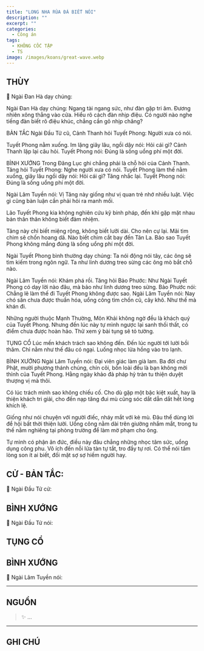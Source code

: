 ```yaml
---
title: "LONG NHA RÙA ĐÁ BIẾT NÓI"
description: ""
excerpt: ""
categories:
  - Công án
tags:
  - KHÔNG CỐC TẬP
  - TS 
image: /images/koans/great-wave.webp
---
```


## THÙY

📢 Ngài Đan Hà dạy chúng:



Ngài Đan Hà dạy chúng: Ngang tài ngang sức, như đàn gặp tri âm. Đương nhiên xông thẳng vào cửa. Hiểu rõ cách đàn nhịp điệu. Có người nào nghe tiếng đàn biết rõ điệu khúc, chẳng cần gõ nhịp chăng?

BẢN TẮC
Ngài Đầu Tử cũ, Cảnh Thanh hỏi Tuyết Phong: Người xưa có nói.

Tuyết Phong nằm xuống. Im lặng giây lâu, ngồi dậy nói: Hỏi cái gì?
Cảnh Thanh lặp lại câu hỏi.
Tuyết Phong nói: Đúng là sống uổng phí một đời.

BÌNH XƯỚNG
Trong Đăng Lục ghi chẳng phải là chỗ hỏi của Cảnh Thanh. Tăng hỏi Tuyết Phong: Nghe người xưa có nói. Tuyết Phong làm thế nằm xuống, giây lâu ngồi dậy nói: Hỏi cái gì?
Tăng nhắc lại.
Tuyết Phong nói: Đúng là sống uổng phí một đời.

Ngài Lâm Tuyền nói: Vị Tăng này giống như vị quan trẻ nhớ nhiều luật. Việc gì cũng bàn luận cần phải hỏi ra manh mối.

Lão Tuyết Phong kia không nghiên cứu kỹ binh pháp, đến khi gặp mặt nhau bản thân thân không biết đảm nhiệm.

Tăng này chỉ biết miệng rộng, không biết lưỡi dài. Cho nên cự lại. Mãi tìm chim sẽ chốn hoang dã. Nào biết chim cắt bay đến Tân La. Bảo sao Tuyết Phong không mắng đúng là sống uổng phí một đời.

Ngài Tuyết Phong bình thường dạy chúng: Ta nói động nói tây, các ông sẽ tìm kiếm trong ngôn ngữ. Ta như linh dương treo sừng các ông mò bắt chỗ nào.

Ngài Lâm Tuyền nói: Khám phá rồi.
Tăng hỏi Bảo Phước: Như Ngài Tuyết Phong có dạy lời nào đâu, mà bảo như linh dương treo sừng.
Bảo Phước nói: Chẳng lẽ làm thế đi Tuyết Phong không được sao.
Ngài Lâm Tuyền nói: Nay chó săn chưa được thuần hóa, uổng công tìm chốn cũ, cây khô. Như thế mà khán đi.

Những người thuộc Mạnh Thường, Môn Khải không ngờ đều là khách quý của Tuyết Phong. Nhưng đến lúc này tự mình ngược lại sanh thối thất, có điểm chưa được hoàn hảo. Thử xem ý bài tụng sẽ tỏ tường.

TỤNG CỔ
Lúc mến khách trách sao không đến.
Đến lúc người tới lười bồi thăm.
Chỉ nằm như thế đâu có ngại.
Luống nhọc lửa hồng vào tro lạnh.

BÌNH XƯỚNG
Ngài Lâm Tuyền nói: Đại viên giác làm già lam. Ba đời chư Phật, mười phương thánh chúng, chín cõi, bốn loài đều là bạn không mời thỉnh của Tuyết Phong. Hằng ngày khảo đả pháp hỷ tràn tu thiện duyệt thượng vị mà thôi.

Có lúc trách mình sao không chiếu cố. Cho dù gặp một bậc kiệt xuất, hay là thiện khách tri giải, cho đến nạp tăng đui mù cũng sóc dắt dẫn dắt hết lòng khích lệ.

Giống như nói chuyện với người điếc, nháy mắt với kẻ mù. Đâu thể dùng lời để hội bất thời thiện lười. Uổng công nằm dài trên giường nhắm mắt, trong tu thế nằm nghiêng tại phòng trường để làm mờ phạm cho ông.

Tự mình có phận ân đức, điều này đâu chẳng những nhọc tâm sức, uổng dụng công phu. Vô ích đến nỗi lửa tàn tự tắt, tro đầy tự rơi. Có thể nói tấm lòng son ít ai biết, đối mặt sợ sợ hiếm người hay.

## CỬ - BẢN TẮC:

📢 Ngài Đầu Tử cử:

> 

## BÌNH XƯỚNG

📢 Ngài Đầu Tử nói:



## TỤNG CỔ

> 

## BÌNH XƯỚNG

📢 Ngài Lâm Tuyền nói:



<hr class="blog-rule" />

## NGUỒN

> ✨ ...

<hr class="blog-rule" />

## GHI CHÚ

[^1]: ⭐️ <a href="/masters/Shaoshan-Huanpu" target="_blank">🔗 TS </a>
